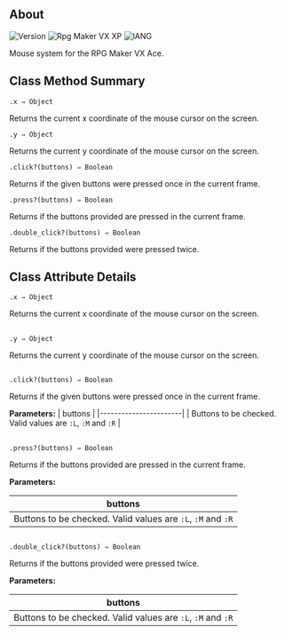 ## About
![Version](https://img.shields.io/badge/Version-%201.2-red?style=for-the-badge&logo=appveyo)
![Rpg Maker VX XP](https://img.shields.io/badge/RPG%20MAKER-%20VXA-red?style=for-the-badge&logo=appveyo)
![lANG](https://img.shields.io/badge/LANG-RUBY(%20RGSS%20)-red?style=for-the-badge&logo=appveyo)
<p>Mouse system for the RPG Maker VX Ace.</p>

## Class Method Summary
```
.x ⇒ Object
```
Returns the current x coordinate of the mouse cursor on the screen.
```
.y ⇒ Object
```
Returns the current y coordinate of the mouse cursor on the screen.
```
.click?(buttons) ⇒ Boolean
```
Returns if the given buttons were pressed once in the current frame.
```
.press?(buttons) ⇒ Boolean
```
Returns if the buttons provided are pressed in the current frame.
```
.double_click?(buttons) ⇒ Boolean
```
Returns if the buttons provided were pressed twice.

## Class Attribute Details
```
.x ⇒ Object
```
Returns the current x coordinate of the mouse cursor on the screen.
##
```
.y ⇒ Object
```
Returns the current y coordinate of the mouse cursor on the screen.
##
```
.click?(buttons) ⇒ Boolean
```
Returns if the given buttons were pressed once in the current frame.

<b>Parameters:</b>
| buttons               |
|-----------------------|
| Buttons to be checked. Valid values are `:L`, `:M` and `:R` |
## 
```
.press?(buttons) ⇒ Boolean
```
Returns if the buttons provided are pressed in the current frame.

<b>Parameters:</b>

| buttons               |
|-----------------------|
| Buttons to be checked. Valid values are `:L`, `:M` and `:R` |
## 
```
.double_click?(buttons) ⇒ Boolean
```
Returns if the buttons provided were pressed twice.

<b>Parameters:</b>

| buttons               |
|-----------------------|
| Buttons to be checked. Valid values are `:L`, `:M` and `:R` |
